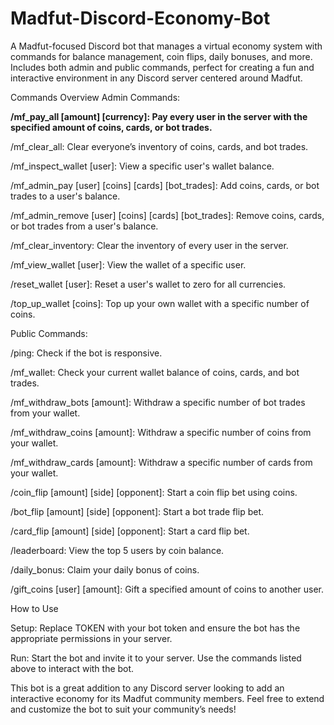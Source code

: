 # Madfut-Discord-Economy-Bot
A Madfut-focused Discord bot that manages a virtual economy system with commands for balance management, coin flips, daily bonuses, and more. Includes both admin and public commands, perfect for creating a fun and interactive environment in any Discord server centered around Madfut.

Commands Overview
Admin Commands:

**/mf_pay_all [amount] [currency]: Pay every user in the server with the specified amount of coins, cards, or bot trades.**

/mf_clear_all: Clear everyone’s inventory of coins, cards, and bot trades.

/mf_inspect_wallet [user]: View a specific user's wallet balance.

/mf_admin_pay [user] [coins] [cards] [bot_trades]: Add coins, cards, or bot trades to a user's balance.

/mf_admin_remove [user] [coins] [cards] [bot_trades]: Remove coins, cards, or bot trades from a user's balance.

/mf_clear_inventory: Clear the inventory of every user in the server.

/mf_view_wallet [user]: View the wallet of a specific user.

/reset_wallet [user]: Reset a user's wallet to zero for all currencies.

/top_up_wallet [coins]: Top up your own wallet with a specific number of coins.



Public Commands:

/ping: Check if the bot is responsive.

/mf_wallet: Check your current wallet balance of coins, cards, and bot trades.

/mf_withdraw_bots [amount]: Withdraw a specific number of bot trades from your wallet.

/mf_withdraw_coins [amount]: Withdraw a specific number of coins from your wallet.

/mf_withdraw_cards [amount]: Withdraw a specific number of cards from your wallet.

/coin_flip [amount] [side] [opponent]: Start a coin flip bet using coins.

/bot_flip [amount] [side] [opponent]: Start a bot trade flip bet.

/card_flip [amount] [side] [opponent]: Start a card flip bet.

/leaderboard: View the top 5 users by coin balance.

/daily_bonus: Claim your daily bonus of coins.

/gift_coins [user] [amount]: Gift a specified amount of coins to another user.

How to Use

Setup: Replace TOKEN with your bot token and ensure the bot has the appropriate permissions in your server.

Run: Start the bot and invite it to your server. Use the commands listed above to interact with the bot.

This bot is a great addition to any Discord server looking to add an interactive economy for its Madfut community members. Feel free to extend and customize the bot to suit your community’s needs!
